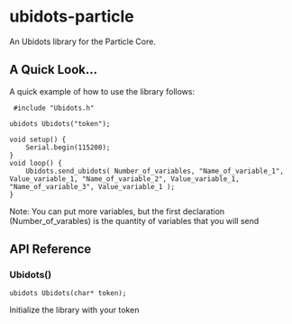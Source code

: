 # ubidots-particle
An Ubidots library for the Particle Core.

## A Quick Look...
A quick example of how to use the library follows:

```
 #include "Ubidots.h"

ubidots Ubidots("token");

void setup() {
    Serial.begin(115200);
}
void loop() {
    Ubidots.send_ubidots( Number_of_variables, "Name_of_variable_1", Value_variable_1, "Name_of_variable_2", Value_variable_1, "Name_of_variable_3", Value_variable_1 );
}
```
Note: You can put more variables, but the first declaration (Number_of_varables) is the quantity of variables that you will send

## API Reference

### Ubidots()

```
ubidots Ubidots(char* token);

```
Initialize the library with your token


